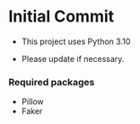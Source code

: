 # Initial Commit
- This project uses Python 3.10

- Please update if necessary.

### Required packages
- Pillow
- Faker